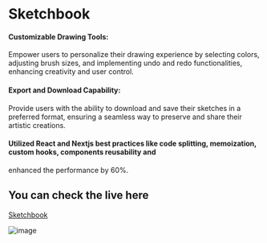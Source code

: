 # Sketchbook
#### Customizable Drawing Tools: 
Empower users to personalize their drawing experience by selecting colors, adjusting brush sizes, and implementing undo and redo functionalities, enhancing creativity and user control.

#### Export and Download Capability: 
Provide users with the ability to download and save their sketches in a preferred format, ensuring a seamless way to preserve and share their artistic creations.

#### Utilized React and Nextjs best practices like code splitting, memoization, custom hooks, components reusability and
enhanced the performance by 60%.


## You can check the live here
[Sketchbook](https://sketchbook-online.vercel.app/)


![image](https://github.com/ajaySankapal/sketchbook/assets/90617524/bbddc9f4-a111-4b2a-84eb-e80429662960)



